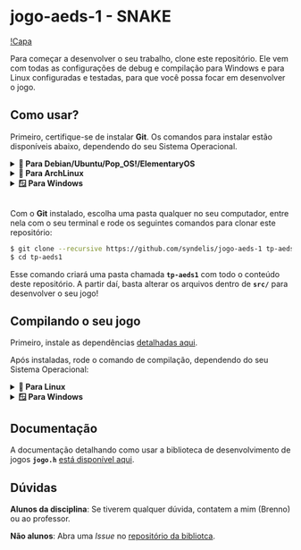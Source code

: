 # jogo-aeds-1 - SNAKE

[!Capa](https://raw.githubusercontent.com/igoraserpac/jogo-aeds-1/master/assets/capa.png)

Para começar a desenvolver o seu trabalho, clone este repositório. Ele vem com
todas as configurações de debug e compilação para Windows e para Linux
configuradas e testadas, para que você possa focar em desenvolver o jogo.

## Como usar?

Primeiro, certifique-se de instalar **Git**. Os comandos para instalar estão
disponíveis abaixo, dependendo do seu Sistema Operacional.

<details>
<summary><b>🐧 Para Debian/Ubuntu/Pop_OS!/ElementaryOS</b></summary>

```sh
$ sudo apt install git
```

</details>

<details>
<summary><b>🐧 Para ArchLinux</b></summary>

```sh
$ sudo pacman -S git
```

</details>

<details>
<summary><b>🪟 Para Windows</b></summary>

Para Windows 10 (acima da versão 1809) e Windows 11, rode o seguinte comando no
seu PowerShell:

```pwsh
PS> winget install Git.Git
```

Para versões do Windows mais antigas (10 < 1809, 8.1, 8, 7, Vista, XP, Etc.),
[baixe o instalador aqui](https://git-scm.com/download/win).

**⚠️ Importante**: Após instalar o Git, feche e abra a linha de comando que você
usou

</details>

<br/>

Com o **Git** instalado, escolha uma pasta qualquer no seu computador, entre
nela com o seu terminal e rode os seguintes comandos para clonar este
repositório:

```sh
$ git clone --recursive https://github.com/syndelis/jogo-aeds-1 tp-aeds1
$ cd tp-aeds1
```

Esse comando criará uma pasta chamada **`tp-aeds1`** com todo o conteúdo deste
repositório. A partir daí, basta alterar os arquivos dentro de **`src/`** para
desenvolver o seu jogo!

## Compilando o seu jogo

Primeiro, instale as dependências [detalhadas aqui](https://github.com/Syndelis/jogo.h#instalando-as-depend%C3%AAncias-).

Após instaladas, rode o comando de compilação, dependendo do seu Sistema
Operacional:

<details>
<summary><b>🐧 Para Linux</b></summary>

```sh
$ make
```

</details>

<details>
<summary><b>🪟 Para Windows</b></summary>

```pwsh
PS> .\compilar.ps1
```

**⚠️ Atenção**: Pode ser que o comando acima falhe porque "a execução de
scripts foi desabilitada neste sistema". Caso ocorra com você, abra um
PowerShell como administrador e rode o seguinte comando
**e reinicie seu computador**:

```pwsh
PS> Set-ExecutionPolicy Unrestricted
```

</details>

## Documentação

A documentação detalhando como usar a biblioteca de desenvolvimento de jogos
**`jogo.h`** [está disponível aqui](https://syndelis.github.io/jogo.h).

## Dúvidas

**Alunos da disciplina**: Se tiverem qualquer dúvida, contatem a mim (Brenno) ou
ao professor.

**Não alunos**: Abra uma *Issue* no [repositório da bibliotca](https://github.com/syndelis/jogo.h).